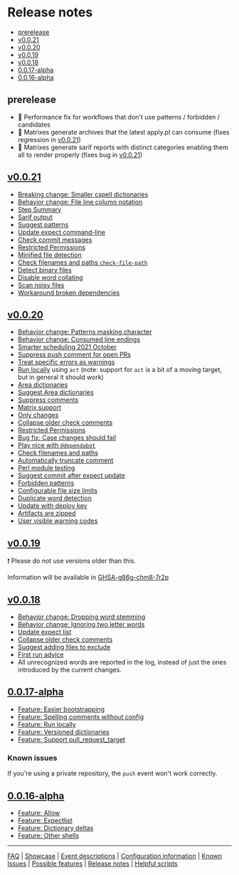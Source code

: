 # Release notes

* [prerelease](#prerelease)
* [v0.0.21](#v0021)
* [v0.0.20](#v0020)
* [v0.0.19](#v0019)
* [v0.0.18](#v0018)
* [0.0.17-alpha](#0017-alpha)
* [0.0.16-alpha](#0016-alpha)

## prerelease

* 🏃 Performance fix for workflows that don't use patterns / forbidden / candidates
* 🔧 Matrixes generate archives that the latest apply.pl can consume (fixes regression in [v0.0.21](https://github.com/check-spelling/check-spelling/releases/tag/v0.0.21))
* 🔧 Matrixes generate sarif reports with distinct categories enabling them all to render properly (fixes bug in [v0.0.21](https://github.com/check-spelling/check-spelling/releases/tag/v0.0.21))

<!--
🛠️ In various states of `prerelease`
🌟 Almost ready to transition from `prerelease` to release 🍽️

-->
## [v0.0.21](https://github.com/check-spelling/check-spelling/releases/tag/v0.0.21)

* [Breaking change: Smaller cspell dictionaries](./Breaking-change:-Smaller-cspell-dictionaries.md)
* [Behavior change: File line column notation](./Behavior-change:-File-line-column-notation.md)
* [Step Summary](./Feature:-Step-Summary.md)
* [Sarif output](./Feature:-Sarif-output.md)
* [Suggest patterns](./Feature:-Suggest-patterns.md)
* [Update expect command-line](./Feature:-Update-expect-command-line.md)
* [Check commit messages](./Feature:-Check-commit-messages.md)
* [Restricted Permissions](./Feature:-Restricted-Permissions.md)
* [Minified file detection](./Feature:-Minified-file-detection.md)
* [Check filenames and paths `check-file-path`](https://github.com/check-spelling/check-spelling/wiki/Feature%3A-Check-filenames-and-paths#improvements-in-v0021)
* [Detect binary files](./Feature:-Detect-binary-files.md)
* [Disable word collating](./Feature:-Disable-word-collating.md)
* [Scan noisy files](./Feature:-Scan-noisy-files.md)
* [Workaround broken dependencies](./Feature:-Workaround-broken-dependencies.md)

## [v0.0.20](https://github.com/check-spelling/check-spelling/releases/tag/v0.0.20)

* [Behavior change: Patterns masking character](./Behavior-change:-Patterns-masking-character.md)
* [Behavior change: Consumed line endings](./Behavior-change:-Consumed-line-endings.md)
* [Smarter scheduling 2021 October](./Feature:-Smarter-scheduling-2021-October.md)
* [Suppress push comment for open PRs](./Feature:-Suppress-push-comment-for-open-PRs.md)
* [Treat specific errors as warnings](./Feature:-Treat-specific-errors-as-warnings.md)
* [Run locally](./Feature:-Run-locally.md) using `act` (note: support for `act` is a bit of a moving target, but in general it should work)
* [Area dictionaries](./Feature:-Area-dictionaries.md)
* [Suggest Area dictionaries](./Feature:-Suggest-Area-Dictionaries.md)
* [Suppress comments](./Feature:-Suppress-comments.md)
* [Matrix support](./Feature:-Matrix-support.md)
* [Only changes](./Feature:-Only-changes.md)
* [Collapse older check comments](./Feature:-Collapse-older-check-comments.md)
* [Restricted Permissions](./Feature:-Restricted-Permissions.md)
* [Bug fix: Case changes should fail](./Bug-fix:-Case-changes-should-fail.md)
* [Play nice with `@dependabot`](https://github.com/check-spelling/check-spelling/wiki/@dependabot)
* [Check filenames and paths](./Feature:-check-filenames-and-paths.md)
* [Automatically truncate comment](./Feature:-Automatically-truncate-comment.md)
* [Perl module testing](./Feature:-Perl-module-testing.md)
* [Suggest commit after expect update](./Feature:-Suggest-commit-after-expect-update.md)
* [Forbidden patterns](./Feature:-Forbidden-patterns.md)
* [Configurable file size limits](./Feature:-Configurable-file-size-limits.md)
* [Duplicate word detection](./Feature:-Duplicate-word-detection.md)
* [Update with deploy key](./Feature:-Update-with-deploy-key.md)
* [Artifacts are zipped](./Breaking-change:-Artifacts-are-zipped.md)
* [User visible warning codes](./Feature:-User-visible-warning-codes.md)

## [v0.0.19](https://github.com/check-spelling/check-spelling/releases/tag/v0.0.19)
❗ Please do not use versions older than this.

Information will be available in [GHSA-g86g-chm8-7r2p](https://github.com/check-spelling/check-spelling/security/advisories/GHSA-g86g-chm8-7r2p)

## [v0.0.18](https://github.com/check-spelling/check-spelling/releases/tag/v0.0.18)

* [Behavior change: Dropping word stemming](./Behavior-change:-Dropping-word-stemming.md)
* [Behavior change: Ignoring two letter words](./Behavior-change:-Ignoring-two-letter-words.md)
* [Update expect list](./Feature:-Update-expect-list.md)
* [Collapse older check comments](./Feature:-Collapse-older-check-comments.md)
* [Suggest adding files to exclude](./Feature:-Heuristic-exclude-suggestions.md)
* [First run advice](./Feature:-First-run-advice.md)
* All unrecognized words are reported in the log, instead of just the ones introduced by the current changes.

## [0.0.17-alpha](https://github.com/check-spelling/check-spelling/releases/tag/0.0.17-alpha)

* [Feature: Easier bootstrapping](./Feature:-Easier-bootstrapping.md)
* [Feature: Spelling comments without config](./Feature:-Spelling-comments-without-config.md)
* [Feature: Run locally](./Feature:-Run-locally.md)
* [Feature: Versioned dictionaries](./Feature:-Versioned-dictionaries.md)
* [Feature: Support pull_request_target](./Feature:-Support-pull_request_target.md)

### Known issues

If you're using a private repository, the `push` event won't work correctly.

## [0.0.16-alpha](https://github.com/check-spelling/check-spelling/releases/tag/0.0.16-alpha)

* [Feature: Allow](./Feature:-Allow.md)
* [Feature: Expectlist](./Feature:-Expectlist.md)
* [Feature: Dictionary deltas](./Feature:-Dictionary-deltas.md)
* [Feature: Other shells](./Feature:-Other-shells.md)

---
[FAQ](FAQ.md) | [Showcase](Showcase.md) | [Event descriptions](Event-descriptions.md) | [Configuration information](Configuration-information.md) | [Known Issues](Known-Issues.md) | [Possible features](Possible-features.md) | [Release notes](Release-notes.md) | [Helpful scripts](Helpful-scripts.md)
